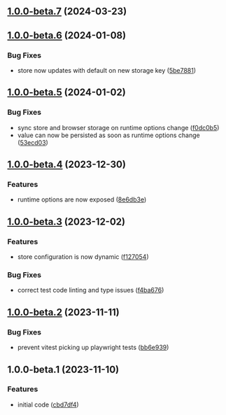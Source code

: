 ## [1.0.0-beta.7](https://github.com/drtrt-org/give-svelte-store-persistence-behaviour/compare/v1.0.0-beta.6...v1.0.0-beta.7) (2024-03-23)

## [1.0.0-beta.6](https://github.com/drtrt-org/give-svelte-store-persistence-behaviour/compare/v1.0.0-beta.5...v1.0.0-beta.6) (2024-01-08)


### Bug Fixes

* store now updates with default on new storage key ([5be7881](https://github.com/drtrt-org/give-svelte-store-persistence-behaviour/commit/5be788117a03fe80b4726464d9860b6d327a940d))

## [1.0.0-beta.5](https://github.com/drtrt-org/give-svelte-store-persistence-behaviour/compare/v1.0.0-beta.4...v1.0.0-beta.5) (2024-01-02)


### Bug Fixes

* sync store and browser storage on runtime options change ([f0dc0b5](https://github.com/drtrt-org/give-svelte-store-persistence-behaviour/commit/f0dc0b5e39c45f1982155ed4e6f6d13b72570a17))
* value can now be persisted as soon as runtime options change ([53ecd03](https://github.com/drtrt-org/give-svelte-store-persistence-behaviour/commit/53ecd0381f1b49a72d7936d5dbcf4ef573f6e5c9))

## [1.0.0-beta.4](https://github.com/drtrt-org/give-svelte-store-persistence-behaviour/compare/v1.0.0-beta.3...v1.0.0-beta.4) (2023-12-30)


### Features

* runtime options are now exposed ([8e6db3e](https://github.com/drtrt-org/give-svelte-store-persistence-behaviour/commit/8e6db3edda72fdeac80a75fff82e1b120b262d54))

## [1.0.0-beta.3](https://github.com/drtrt-org/give-svelte-store-persistence-behaviour/compare/v1.0.0-beta.2...v1.0.0-beta.3) (2023-12-02)


### Features

* store configuration is now dynamic ([f127054](https://github.com/drtrt-org/give-svelte-store-persistence-behaviour/commit/f127054df22e214a0234e7cf982a97347c473ec4))


### Bug Fixes

* correct test code linting and type issues ([f4ba676](https://github.com/drtrt-org/give-svelte-store-persistence-behaviour/commit/f4ba6761de4c2a7c3a3e8bcdf5c96770bfe68492))

## [1.0.0-beta.2](https://github.com/drtrt-org/give-svelte-store-persistence-behaviour/compare/v1.0.0-beta.1...v1.0.0-beta.2) (2023-11-11)


### Bug Fixes

* prevent vitest picking up playwright tests ([bb6e939](https://github.com/drtrt-org/give-svelte-store-persistence-behaviour/commit/bb6e93947426a34a29c9b641071580f7791fd7d3))

## 1.0.0-beta.1 (2023-11-10)


### Features

* initial code ([cbd7df4](https://github.com/drtrt-org/give-svelte-store-persistence-behaviour/commit/cbd7df453da6145032f96c025ad91d2c03783e68))
